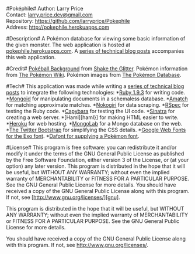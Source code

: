 #Poképhile#
Author: Larry Price  
Contact: larry.price.dev@gmail.com  
Repository: https://github.com/larryprice/Pokephile  
Address: http://pokephile.herokuapps.com

#Description#
A Pokémon database for viewing some basic information of the given monster. The web application is hosted at [pokephile.herokuapps.com][pokephile-heroku]. A [series of technical blog posts][pokephile] accompanies this web application.

[pokephile-heroku]: http://pokephile.herokuapps.com

#Credit#
[Pokéball Background][bg] from [Shake the Glitter][stg].
Pokémon information from [The Pokémon Wiki][pokewiki].
Pokémon images from [The Pokémon Database][pokedb].

[bg]: http://www.shaketheglitter.com/content/desktop-backgrounds
[stg]: http://www.shaketheglitter.com/
[pokewiki]: http://pokemon.wikia.com/wiki/List_of_Pok%C3%A9mon
[pokedb]: http://img.pokemondb.net

#Tech#
This application was made while writing a [series of technical blog posts][pokephile] to integrate the following technologies:
*[Ruby 1.9.3][ruby] for writing code.
*[Mongoid][mongoid] for manipulating documents in a schemaless database.
*[Amatch][amatch] for matching approximate matches.
*[Nokogiri][nokogiri] for data scraping.
*[RSpec][rspec] for testing the Ruby code.
*[Capybara][capybara] for testing the UI code.
*[Sinatra][sinatra] for creating a web server.
*[Haml][haml}] for making HTML easier to write.
*[Heroku][heroku] for web hosting.
*[MongoLab][mongolab] for a Mongo database on the web.
*[The Twitter Bootstrap][boots] for simplifying the CSS details.
*[Google Web Fonts for the Exo font][webf].
*[Dafont for supplying a Pokémon font][dafont].

[pokephile]: http://larryprice.github.com/blog/categories/pokephile/
[ruby]: http://www.ruby-lang.org/en/
[mongoid]: http://mongoid.org/en/mongoid/index.html
[amatch]: http://flori.github.com/amatch/
[rspec]: http://rspec.info
[capybara]: http://rubygems.org/gems/capybara
[nokogiri]: http://nokogiri.org
[sinatra]: http://www.sinatrarb.com/
[haml]: http://haml.info
[heroku]: http://www.heroku.com/
[mongolab]: https://www.mongolab.com/home
[boots]: http://twitter.github.com/bootstrap/
[webf]: http://www.google.com/webfonts/specimen/Exo
[dafont]: http://www.dafont.com/pokemon.font

#License#
This program is free software: you can redistribute it and/or modify it under the terms of the GNU General Public License as published by the Free Software Foundation, either version 3 of the License, or (at your option) any later version. This program is distributed in the hope that it will be useful, but WITHOUT ANY WARRANTY; without even the implied warranty of MERCHANTABILITY or FITNESS FOR A PARTICULAR PURPOSE.  See the GNU General Public License for more details. You should have received a copy of the GNU General Public License along with this program.  If not, see [http://www.gnu.org/licenses/][gnu].

[gnu]: http://www.gnu.org/licenses/

This program is distributed in the hope that it will be useful, but WITHOUT ANY WARRANTY; without even the implied warranty of MERCHANTABILITY or FITNESS FOR A PARTICULAR PURPOSE.  See the GNU General Public License for more details.

You should have received a copy of the GNU General Public License along with this program.  If not, see <http://www.gnu.org/licenses/>.
